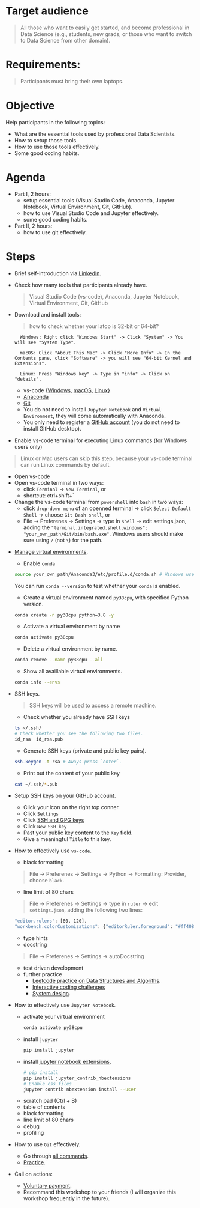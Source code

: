 # Target audience
> All those who want to easily get started, and become professional in Data Science (e.g., students, new grads, or those who want to switch to Data Science from other domain).

# Requirements:
> Participants must bring their own laptops.

# Objective
Help participants in the following topics:
- What are the essential tools used by professional Data Scientists.
- How to setup those tools.
- How to use those tools effectively.
- Some good coding habits.

# Agenda
- Part I, 2 hours:
    * setup essential tools (Visual Studio Code, Anaconda, Jupyter Notebook, Virtual Environment, Git, GitHub).
    * how to use Visual Studio Code and Jupyter effectively.
    * some good coding habits.
- Part II, 2 hours:
    * how to use git effectively.

# Steps

- Brief self-introduction via [LinkedIn](https://www.linkedin.com/in/kaitaoyang/).

- Check how many tools that participants already have.
    > Visual Studio Code (vs-code), Anaconda, Jupyter Notebook, Virtual Environment, Git, GitHub
- Download and install tools:
    > how to check whether your latop is 32-bit or 64-bit? 

        Windows: Right click "Windows Start" -> Click "System" -> You will see "System Type".

        macOS: Click "About This Mac" -> Click "More Info" -> In the Contents pane, click "Software" -> you will see "64-bit Kernel and Extensions".

        Linux: Press "Windows key" -> Type in "info" -> Click on "details".
    * vs-code {[Windows](https://code.visualstudio.com/docs/setup/windows), [macOS](https://code.visualstudio.com/docs/setup/mac), [Linux](https://code.visualstudio.com/docs/setup/linux)}
    * [Anaconda](https://www.anaconda.com/products/individual)
    * [Git](https://git-scm.com/book/en/v2/Getting-Started-Installing-Git)
    * You do not need to install `Jupyter Notebook` and `Virtual Environment`, they will come automatically with Anaconda.
    * You only need to register a [GitHub account](https://github.com/) (you do not need to install GitHub desktop).

- Enable vs-code terminal for executing Linux commands (for Windows users only)
> Linux or Mac users can skip this step, because your vs-code terminal can run Linux commands by default. 
   * Open vs-code
   * Open vs-code terminal in two ways:
      + click `Terminal` -> `New Terminal`, or
      + shortcut: ctrl+shift+`
   * Change the vs-code terminal from `powershell` into `bash` in two ways:
      + click `drop-down menu` of an openned terminal -> click `Select Default Shell` -> choose `Git Bash shell`, or
      + File -> Preferenes -> Settings -> type in `shell` -> edit settings.json, adding the `"terminal.integrated.shell.windows": "your_own_path/Git/bin/bash.exe"`. Windows users should make sure using `/` (not `\`) for the path.
   
- [Manage virtual environments](https://docs.conda.io/projects/conda/en/latest/user-guide/tasks/manage-environments.html).
    * Enable `conda`
    ```bash
    source your_own_path/Anaconda3/etc/profile.d/conda.sh # Windows users should make sure using `/` (not `\`).
    ```
    You can run `conda --version` to test whether your `conda` is enabled.
    
    * Create a virtual environment named `py38cpu`, with specified Python version.
    ```bash
    conda create -n py38cpu python=3.8 -y
    ```
    * Activate a virtual environment by name
    ```bash
    conda activate py38cpu
    ```
    * Delete a virtual environment by name.
    ```bash
    conda remove --name py38cpu --all
    ```
    * Show all availlable virtual environments.
    ```bash
    conda info --envs
    ```

- SSH keys.
    > SSH keys will be used to access a remote machine.
    * Check whether you already have SSH keys
    ```bash
    ls ~/.ssh/
    # Check whether you see the following two files.
    id_rsa  id_rsa.pub
    ```
    * Generate SSH keys (private and public key pairs).
    ```bash
    ssh-keygen -t rsa # Aways press `enter`.
    ```
    * Print out the content of your public key
    ```bash
    cat ~/.ssh/*.pub
    ```


- Setup SSH keys on your GitHub account.
    * Click your icon on the right top conner.
    * Click `Settings`
    * Click [SSH and GPG keys](https://github.com/settings/keys)
    * Click `New SSH key`
    * Past your public key content to the `Key` field.
    * Give a meaningful `Title` to this key.


- How to effectively use `vs-code`.
    * black formatting
    > File -> Preferenes -> Settings -> Python -> Formatting: Provider, choose `black`.
    * line limit of 80 chars
    > File -> Preferenes -> Settings -> type in `ruler` -> edit `settings.json`, adding the following two lines:
    ```bash
    "editor.rulers": [80, 120],
    "workbench.colorCustomizations": {"editorRuler.foreground": "#ff4081"}
    ```
    * type hints
    * docstring
    > File -> Preferenes -> Settings -> autoDocstring
    * test driven development
    * further practice
        + [Leetcode practice on Data Structures and Algoriths](https://github.com/labuladong/fucking-algorithm).
        + [Interactive coding challenges](https://github.com/donnemartin/interactive-coding-challenges)
        + [System design](https://github.com/donnemartin/system-design-primer).

- How to effectively use `Jupyter Notebook`.
    * activate your virtual environment
      ```bash
      conda activate py38cpu
      ```
    * install `jupyter`
      ```bash
      pip install jupyter
      ```
    * install [jupyter notebook extensions](https://jupyter-contrib-nbextensions.readthedocs.io/en/latest/install.html).
      ```bash
      # pip install
      pip install jupyter_contrib_nbextensions 
      # Enable css files
      jupyter contrib nbextension install --user

      ```
    * scratch pad (Ctrl + B)
    * table of contents
    * black formatting
    * line limit of 80 chars
    * debug
    * profiling

- How to use `Git` effectively.
    * Go through [all commands](https://github.com/ykaitao/setting-up-a-professional-data-science-environment/blob/master/how-to-use/git.md).
    * [Practice](https://github.com/ykaitao/setting-up-a-professional-data-science-environment/blob/master/how-to-use/git_practice.md).

- Call on actions:
    * [Voluntary payment](https://docs.google.com/forms/d/e/1FAIpQLScRnLPYE7t_x9smBolZ9RWr6Sisu7C2ws9RCPDfALJ7VPTA2g/viewform?edit2=2_ABaOnucX593H6a9AdGJ1QBXMtIS3xIHsfOvYegn6LaArOQrTXjU0uVeX0YsrmlulCJv509eX03cSiRks).
    * Recommand this workshop to your friends (I will organize this workshop frequently in the future).




